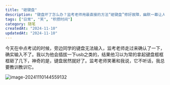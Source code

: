 ```yaml
---
title: "砸键盘"
description: "键盘坏了怎么办？监考老师用最直接的方法“砸键盘”修好故障，幽默一幕让人捧腹。生活中的小意外，总能带来意想不到的笑点。"
tags: ["日常", "笑", "积攒时间"]
category: 随笔
createdAt: "2024-11-10"
updatedAt: "2024-11-10"
---
```



今天在中点考试的时候，旁边同学的键盘无法输入，监考老师走过来确认了一下，确实输入不了。我以为他会插拔一下usb之类的，结果他习以为常的拿起键盘框框框砸了几下，神奇的是，键盘居然就好了。监考老师笑著和我说，它不听话，我总要教训教训它。

![image-20241110144559132](https://cdn.jsdelivr.net/gh/thedogb/pic@master/upic/image-20241110144559132.png)